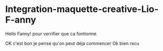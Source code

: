 # Integration-maquette-creative-Lio-F-anny

Hello Fanny!
pour verrifier que ca fontionne.


OK c'est bon je pense qu'on peut déja commencer
Ok bien recu
